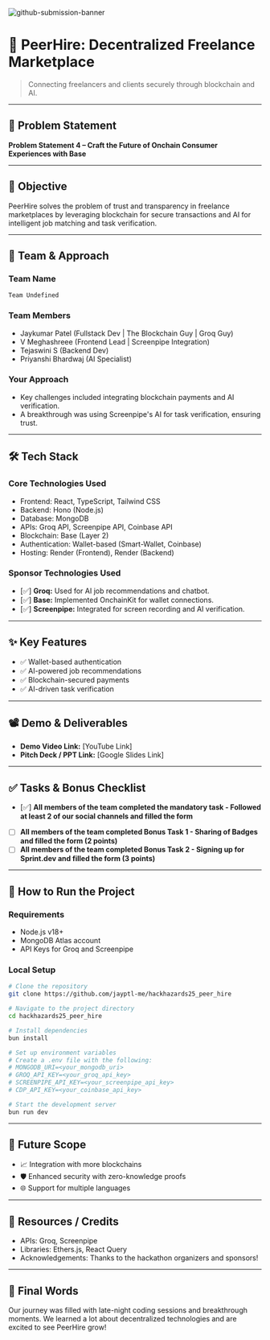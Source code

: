 
![github-submission-banner](https://github.com/user-attachments/assets/a1493b84-e4e2-456e-a791-ce35ee2bcf2f)

# 🚀 PeerHire: Decentralized Freelance Marketplace

> Connecting freelancers and clients securely through blockchain and AI.

---

## 📌 Problem Statement

**Problem Statement 4 –  Craft the Future of Onchain Consumer Experiences with Base**

---

## 🎯 Objective

PeerHire solves the problem of trust and transparency in freelance marketplaces by leveraging blockchain for secure transactions and AI for intelligent job matching and task verification.

---

## 🧠 Team & Approach

### Team Name  

`Team Undefined`

### Team Members  

- Jaykumar Patel        (Fullstack Dev | The Blockchain Guy | Groq Guy)  
- V Meghashreee         (Frontend Lead | Screenpipe Integration)
- Tejaswini S           (Backend Dev)
- Priyanshi Bhardwaj    (AI Specialist)  

### Your Approach  

- Key challenges included integrating blockchain payments and AI verification.  
- A breakthrough was using Screenpipe's AI for task verification, ensuring trust.  

---

## 🛠️ Tech Stack

### Core Technologies Used

- Frontend: React, TypeScript, Tailwind CSS
- Backend: Hono (Node.js)
- Database: MongoDB
- APIs: Groq API, Screenpipe API, Coinbase API
- Blockchain: Base (Layer 2)
- Authentication: Wallet-based (Smart-Wallet, Coinbase)
- Hosting: Render (Frontend), Render (Backend)

### Sponsor Technologies Used

- [✅] **Groq:** Used for AI job recommendations and chatbot.  
- [✅] **Base:** Implemented OnchainKit for wallet connections.  
- [✅] **Screenpipe:** Integrated for screen recording and AI verification.  

---

## ✨ Key Features

- ✅ Wallet-based authentication  
- ✅ AI-powered job recommendations  
- ✅ Blockchain-secured payments  
- ✅ AI-driven task verification  

---

## 📽️ Demo & Deliverables

- **Demo Video Link:** [YouTube Link]  
- **Pitch Deck / PPT Link:** [Google Slides Link]  

---

## ✅ Tasks & Bonus Checklist

- [✅] **All members of the team completed the mandatory task - Followed at least 2 of our social channels and filled the form**  
- [ ] **All members of the team completed Bonus Task 1 - Sharing of Badges and filled the form (2 points)**  
- [ ] **All members of the team completed Bonus Task 2 - Signing up for Sprint.dev and filled the form (3 points)**  

---

## 🧪 How to Run the Project

### Requirements

- Node.js v18+
- MongoDB Atlas account
- API Keys for Groq and Screenpipe

### Local Setup

```bash
# Clone the repository
git clone https://github.com/jayptl-me/hackhazards25_peer_hire

# Navigate to the project directory
cd hackhazards25_peer_hire

# Install dependencies
bun install

# Set up environment variables
# Create a .env file with the following:
# MONGODB_URI=<your_mongodb_uri>
# GROQ_API_KEY=<your_groq_api_key>
# SCREENPIPE_API_KEY=<your_screenpipe_api_key>
# CDP_API_KEY=<your_coinbase_api_key>

# Start the development server
bun run dev
```

---

## 🧬 Future Scope

- 📈 Integration with more blockchains  
- 🛡️ Enhanced security with zero-knowledge proofs  
- 🌐 Support for multiple languages  

---

## 📎 Resources / Credits

- APIs: Groq, Screenpipe  
- Libraries: Ethers.js, React Query  
- Acknowledgements: Thanks to the hackathon organizers and sponsors!  

---

## 🏁 Final Words

Our journey was filled with late-night coding sessions and breakthrough moments. We learned a lot about decentralized technologies and are excited to see PeerHire grow!
